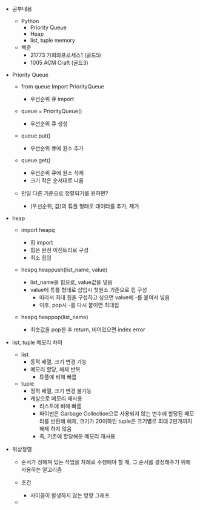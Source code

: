 - 공부내용
	- Python
		- Priority Queue
		- Heap
		- list, tuple memory
	- 백준
		-  21773 가희와프로세스1 (골드5)
		-  1005 ACM Craft (골드3)

- Priority Queue
	- from queue Import PriorityQueue
		- 우선순위 큐 import
	- queue = PriorityQueue()
		- 우선순위 큐 생성
	
	- queue.put()
		- 우선순위 큐에 원소 추가
	- queue.get()
		- 우선순위 큐에 원소 삭제
		- 크기 작은 순서대로 나옴
	
	- 만일 다른 기준으로 정렬되기를 원하면?
		- (우선순위, 값)의 튜플 형태로 데이터를 추가, 제거

- heap
	- import heapq
		- 힙 import
		- 힙은 완전 이진트리로 구성
		- 최소 힙임
	
	- heapq.heappush(list_name, value)
		- list_name을 힙으로, value값을 넣음
		- value에 튜플 형태로 삽입시 첫원소 기준으로 힙 구성
			- 따라서 최대 힙을 구성하고 싶으면 value에 -를 붙여서 넣음
			- 이후, pop시 -를 다시 붙이면 최대힙
	
	- heapq.heappop(list_name)
		- 최솟값을 pop한 후 return, 비어있으면 index error

- list, tuple 메모리 차이
	- list
		- 동적 배열, 크기 변경 가능
		- 메모리 할당, 해체 반복
			- 튜플에 비해 빠름
	- tuple
		- 정적 배열, 크기 변경 불가능
		- 캐싱으로 메모리 재사용
			- 리스트에 비해 빠름
			- 파이썬은 Garbage Collection으로 사용되지 않는 변수에 할당된 메모리를 반환해 해제, 크기가 20이하인 tuple은 크기별로 최대 2만개까지 해제 하지 않음
			- 즉, 기존에 할당해둔 메모리 재사용
	
- 위상정렬
	- 순서가 정해져 있는 작업을 차례로 수행해야 할 때, 그 순서를 결정해주기 위해 사용하는 알고리즘

	- 조건
		- 사이클이 발생하지 않는 방향 그래프

	- 